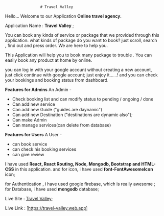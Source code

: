                     # Travel Valley
Hello...
Welcome to our Application **Online travel agency**.

Application Name : **Travel Valley** ;

You can book any kinds of service or package that we provided through this application. what kinds of package do you want to book? just scroll, search , find out and press order. We are here to help you. 

This Application will help you to book many package to trouble . You can easily book any product at home by online.

you can log in with your google account without creating a new account, just click continue with google account; just enjoy it......! and you can check your bookings and booking status from dashboard.

**Features for Admins**
An Admin - 
- Check booking list and can modify status to pending / ongoing / done
- Can add new service
- Can add new Guide ("guides are daynamic")
- Can add new Destination ("destinations are dynamic also");
- Can make Admin
- Can manage services(can delete from database)

**Features for Users**
A User -
- can book service
- can check his booking services
- can give review

I have used **React, React Routing, Node, Mongodb, Bootstrap and HTML-CSS** in this application. and for icon, i have used **font-FontAwesomeIcon** icon;

for Authentication , i have used google firebase, which is really awesome ;
for Database, i have used **mongodb** database;

Live Site : [Travel Valley](https://travel-valley.web.app);

Live Link : [https://travel-valley.web.app]